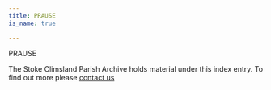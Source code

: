 ```yaml
---
title: PRAUSE
is_name: true

---
```


PRAUSE


The Stoke Climsland Parish Archive holds material under this index entry. To find out more please [contact us](/contact/)
